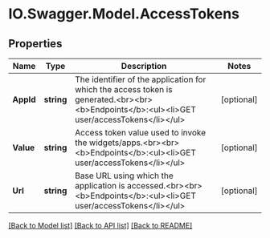 # IO.Swagger.Model.AccessTokens
## Properties

Name | Type | Description | Notes
------------ | ------------- | ------------- | -------------
**AppId** | **string** | The identifier of the application for which the access token is generated.&lt;br&gt;&lt;br&gt;&lt;b&gt;Endpoints&lt;/b&gt;:&lt;ul&gt;&lt;li&gt;GET user/accessTokens&lt;/li&gt;&lt;/ul&gt; | [optional] 
**Value** | **string** | Access token value used to invoke the widgets/apps.&lt;br&gt;&lt;br&gt;&lt;b&gt;Endpoints&lt;/b&gt;:&lt;ul&gt;&lt;li&gt;GET user/accessTokens&lt;/li&gt;&lt;/ul&gt; | [optional] 
**Url** | **string** | Base URL using which the application is accessed.&lt;br&gt;&lt;br&gt;&lt;b&gt;Endpoints&lt;/b&gt;:&lt;ul&gt;&lt;li&gt;GET user/accessTokens&lt;/li&gt;&lt;/ul&gt; | [optional] 

[[Back to Model list]](../README.md#documentation-for-models) [[Back to API list]](../README.md#documentation-for-api-endpoints) [[Back to README]](../README.md)

